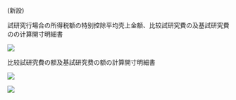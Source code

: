 (新設)

試研究行場合の所得税额の特别控除平均壳上金额、比较試研究費の及基試研究費のの计算開寸明細書

![](https://www.nta.go.jp/tmp/63e9f05c-cf3a-4dbc-8b94-9e165c9785c8/images/78ab461d59f362e7992aeaed4d99977d2a961ff336d806f667d2be23b1180f48.jpg)

比较試研究費の额及基試研究费の额の計算開寸明細書

![](https://www.nta.go.jp/tmp/63e9f05c-cf3a-4dbc-8b94-9e165c9785c8/images/a2f2475f8ac161dc3bf0e30a88b616a5cf7f98379a1cefa7ce450782d4ba35ae.jpg)

![](https://www.nta.go.jp/tmp/63e9f05c-cf3a-4dbc-8b94-9e165c9785c8/images/5e503c36021ae2f93a36dea5369f827d9606d8b0a148e4727e3195eac8242c6c.jpg)